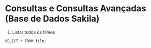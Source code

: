# Consultas e Consultas Avançadas (Base de Dados Sakila)

1. Listar todos os filmes
~~~
SELECT * FROM film;
~~~~
